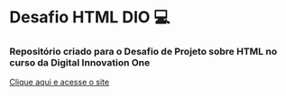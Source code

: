 # Desafio HTML DIO :computer:

### Repositório criado para o Desafio de Projeto sobre HTML no curso da Digital Innovation One

[Clique aqui e acesse o site](https://nrfpl95.github.io/HTML-simples-desafio-DIO/)
